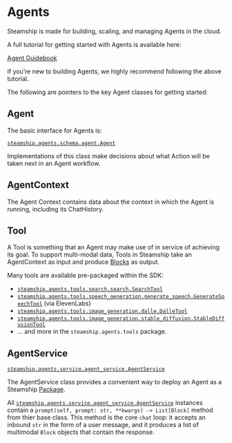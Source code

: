 <a id="building-agents"></a>

# Agents

Steamship is made for building, scaling, and managing Agents in the cloud.

A full tutorial for getting started with Agents is available here:

[Agent Guidebook](https://docs.steamship.com/agent-guidebook)

If you’re new to building Agents, we highly recommend following the above tutorial.

The following are pointers to the key Agent classes for getting started:

## Agent

The basic interface for Agents is:

[`steamship.agents.schema.agent.Agent`](/agents/../api-reference/steamship.agents.schema.md#steamship.agents.schema.agent.Agent)

Implementations of this class make decisions about what Action will be taken next in an Agent workflow.

## AgentContext

The Agent Context contains data about the context in which the Agent is running, including its
ChatHistory.

## Tool

A Tool is something that an Agent may make use of in service of achieving its goal. To support multi-modal data,
Tools in Steamship take an AgentContext as input and produce [Blocks](/agents/../data/blocks.md#blocks) as output.

Many tools are available pre-packaged within the SDK:

- [`steamship.agents.tools.search.search.SearchTool`](/agents/../api-reference/steamship.agents.tools.search.md#steamship.agents.tools.search.search.SearchTool)
- [`steamship.agents.tools.speech_generation.generate_speech.GenerateSpeechTool`](/agents/../api-reference/steamship.agents.tools.speech_generation.md#steamship.agents.tools.speech_generation.generate_speech.GenerateSpeechTool) (via ElevenLabs)
- [`steamship.agents.tools.image_generation.dalle.DalleTool`](/agents/../api-reference/steamship.agents.tools.image_generation.md#steamship.agents.tools.image_generation.dalle.DalleTool)
- [`steamship.agents.tools.image_generation.stable_diffusion.StableDiffusionTool`](/agents/../api-reference/steamship.agents.tools.image_generation.md#steamship.agents.tools.image_generation.stable_diffusion.StableDiffusionTool)
- … and more in the `steamship.agents.tools` package.

## AgentService

[`steamship.agents.service.agent_service.AgentService`](/agents/../api-reference/steamship.agents.service.md#steamship.agents.service.agent_service.AgentService)

The AgentService class provides a convenient way to deploy an Agent as a Steamship [Package](/agents/../packages#packages).

All [`steamship.agents.service.agent_service.AgentService`](/agents/../api-reference/steamship.agents.service.md#steamship.agents.service.agent_service.AgentService) instances contain a `prompt(self, prompt: str, **kwargs) -> List[Block]` method from thier base class.
This method is the core `chat` loop: it accepts an inbound `str` in the form of a user message, and it produces a list of multimodal `Block` objects that contain the response.

